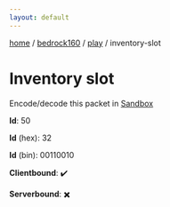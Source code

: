 ```yaml
---
layout: default
---
```


[home](/)  /  [bedrock160](/protocol/bedrock160)  /  [play](/protocol/bedrock160/play)  /  inventory-slot

# Inventory slot

Encode/decode this packet in [Sandbox](../../../sandbox/bedrock160#play.inventory_slot)

**Id**: 50

**Id** (hex): 32

**Id** (bin): 00110010

**Clientbound**: ✔️

**Serverbound**: ✖️
